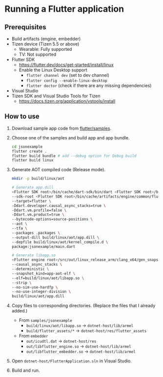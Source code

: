 # Running a Flutter application

## Prerequisites

- Build artifacts (engine, embedder)
- Tizen device (Tizen 5.5 or above)
  - Wearable: Fully supported
  - TV: Not supported
- Flutter SDK
  - https://flutter.dev/docs/get-started/install/linux
  - Enable the Linux Desktop support
    - `flutter channel dev` (set to dev channel)
    - `flutter config --enable-linux-desktop`
    - `flutter doctor` (check if there are any missing dependencies)
- Visual Studio
- Tizen SDK and Visual Studio Tools for Tizen
  - https://docs.tizen.org/application/vstools/install

## How to use

1. Download sample app code from [flutter/samples](https://github.com/flutter/samples.git).
2. Choose one of the samples and build app and app bundle.

   ```bash
   cd jsonexample
   flutter create .
   flutter build bundle # add --debug option for Debug build
   flutter build linux
   ```

3. Generate AOT compiled code (Release mode).

   ```bash
   mkdir -p build/linux/aot

   # Generate app.dill
   <Flutter SDK root>/bin/cache/dart-sdk/bin/dart <Flutter SDK root>/bin/cache/artifacts/engine/linux-x64/frontend_server.dart.snapshot \
   --sdk-root <Flutter SDK root>/bin/cache/artifacts/engine/common/flutter_patched_sdk_product/ \
   --target=flutter \
   -Ddart.developer.causal_async_stacks=true \
   -Ddart.vm.profile=false \
   -Ddart.vm.product=true \
   --bytecode-options=source-positions \
   --aot \
   --tfa \
   --packages .packages \
   --output-dill build/linux/aot/app.dill \
   --depfile build/linux/aot/kernel_compile.d \
   package:jsonexample/main.dart

   # Generate libapp.so
   <Flutter engine root>/src/out/linux_release_arm/clang_x64/gen_snapshot \
   --causal_async_stacks \
   --deterministic \
   --snapshot_kind=app-aot-elf \
   --elf=build/linux/aot/libapp.so \
   --strip \
   --no-sim-use-hardfp \
   --no-use-integer-division \
   build/linux/aot/app.dill
   ```

4. Copy files to corresponding directories. (Replace the files that I already added.)
   - From `samples/jsonexample`
     - `build/linux/aot/libapp.so` → `dotnet-host/lib/armel`
     - `build/flutter_assets/*` → `dotnet-host/res/flutter_assets`
   - From `embedder`
     - `out/icudtl.dat` → `dotnet-host/res`
     - `out/libflutter_engine.so` → `dotnet-host/lib/armel`
     - `out/libflutter_embedder.so` → `dotnet-host/lib/armel`
5. Open `dotnet-host/FlutterApplication.sln` in Visual Studio.
6. Build and run.
